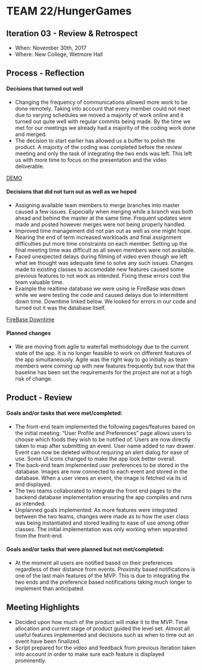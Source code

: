 # TEAM 22/HungerGames


## Iteration 03 - Review & Retrospect

 * When: November 30th, 2017
 * Where: New College, Wetmore Hall

## Process - Reflection

#### Decisions that turned out well
 
 * Changing the frequency of communications allowed more work to be done remotely. Taking into account that every member could not meet due to varying schedules we moved a majority of work online and it turned out quite well with regular commits being made. By the time we met for our meetings we already had a majority of the coding work done and merged.
 * The decision to start earlier has allowed us a buffer to polish the product. A majority of the coding was completed before the review meeting and only the task of integrating the two ends was left. This left us with more time to focus on the presentation and the video deliverable.

  [DEMO](https://www.youtube.com/watch?v=VQfSyuYBtvQ)
  
#### Decisions that did not turn out as well as we hoped

 * Assigning available team members to merge branches into master caused a few issues. Especially when merging while a branch was both ahead and behind the master at the same time. Frequent updates were made and posted however merges were not being properly handled.
 * Improved time management did not pan out as well as one might hope. Nearing the end of term increased workloads and final assignment difficulties put more time constraints on each member. Setting up the final meeting time was difficult as all seven members were not available.
 * Faced unexpected delays during filming of video even though we left what we thought was adequate time to solve any such issues. Changes made to existing classes to accomodate new features caused some previous features to not work as intended. Fixing these errors cost the team valuable time.
 * Example the realtime database we were using ie FireBase was down while we were testing the code and caused delays due to intermittent down time. Downtime linked below. We looked for errors in our code and turned out it was the database itself.
 
 [FireBase Downtime](https://i.imgur.com/YEYutL0.png)
 
#### Planned changes

 * We are moving from agile to waterfall methodology due to the current state of the app. It is no longer feasible to work on different features of the app simultaneously. Agile was the right way to go initially as team members were coming up with new features frequently but now that the baseline has been set the requirements for the project are not at a high risk of change.
 
 
## Product - Review

#### Goals and/or tasks that were met/completed:
 
 * The front-end team implemented the following pages/features based on the initial meeting: “User Profile and Preferences” page allows users to choose which foods they wish to be notified of. Users are now directly taken to map after submitting an event. User name added to nav drawer. Event can now be deleted without requiring an alert dialog for ease of use. Some UI icons changed to make the app look better overall.
 * The back-end team implemented user preferences to be stored in the database. Images are now connected to each event and stored in the database. When a user views an event, the image is fetched via its id and displayed.
 * The two teams collaborated to integrate the front end pages to the backend database implementation ensuring the app compiles and runs as intended.
 * Unplanned goals implemented: As more features were integrated between the two teams, changes were made as to how the user class was being instantiated and stored leading to ease of use among other classes. The initial implementation was only working when separated from the front-end.

 
#### Goals and/or tasks that were planned but not met/completed:
   
 * At the moment all users are notified based on their preferences regardless of their distance from events. Proximity based notifications is one of the last main features of the MVP. This is due to integrating the two ends and the preference based notifications taking much longer to implement than anticipated.

## Meeting Highlights
 
 * Decided upon how much of the product will make it to the MVP. Time allocation and current stage of product guided the level set. Almost all useful features implemented and decisions such as when to time out an event have been finalized.
 * Script prepared for the video and feedback from previous iteration taken into account in order to make sure each feature is displayed prominently.
